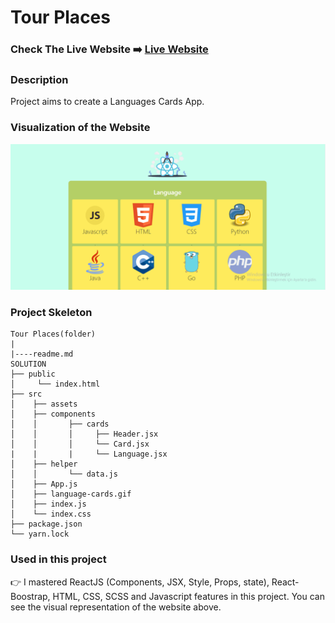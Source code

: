 # Tour Places

### Check The Live Website ➡️ [Live Website](https://sekunev-language-cards.netlify.app/)

### Description

Project aims to create a Languages Cards App.

### Visualization of the Website

![image](https://github.com/Sekunev/Language-Cards/blob/main/src/Animation.gif)

### Project Skeleton

```
Tour Places(folder)
|
|----readme.md
SOLUTION
├── public
│     └── index.html
├── src
│    ├── assets
│    ├── components
│    │       ├── cards
│    │       │     ├── Header.jsx
│    │       │     └── Card.jsx
|    |       |     └── Language.jsx
│    ├── helper
│    │       └── data.js
│    ├── App.js
│    ├── language-cards.gif
│    ├── index.js
│    └── index.css
├── package.json
└── yarn.lock
```

### Used in this project

👉 I mastered ReactJS (Components, JSX, Style, Props, state), React-Boostrap, HTML, CSS, SCSS and Javascript features in this project. You can see the visual representation of the website above.
